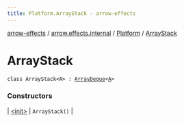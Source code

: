 ```yaml
---
title: Platform.ArrayStack - arrow-effects
---
```


[arrow-effects](../../../index.html) / [arrow.effects.internal](../../index.html) / [Platform](../index.html) / [ArrayStack](./index.html)

# ArrayStack

`class ArrayStack<A> : `[`ArrayDeque`](http://docs.oracle.com/javase/6/docs/api/java/util/ArrayDeque.html)`<`[`A`](index.html#A)`>`

### Constructors

| [&lt;init&gt;](-init-.html) | `ArrayStack()` |

